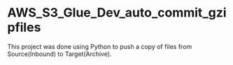# AWS_S3_Glue_Dev_auto_commit_gzipfiles
This project was done using Python to push a copy of files from Source(Inbound) to Target(Archive).
